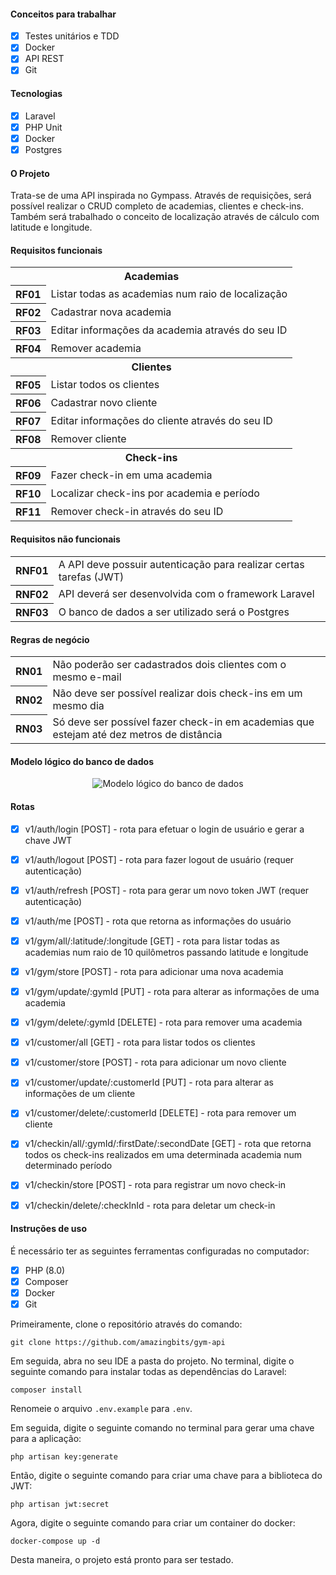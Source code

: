 #### Conceitos para trabalhar

- [x] Testes unitários e TDD
- [x] Docker
- [x] API REST
- [x] Git

#### Tecnologias

- [x] Laravel
- [x] PHP Unit
- [x] Docker
- [x] Postgres

#### O Projeto

<p>Trata-se de uma API inspirada no Gympass. Através de requisições, será possível realizar o CRUD completo de academias, 
clientes e check-ins. Também será trabalhado o conceito de localização através de cálculo com latitude e longitude.</p> 

#### Requisitos funcionais

<table>
    <tr>
        <th colspan="2">Academias</th>
    </tr>
    <tr>
        <th>RF01</th>
        <td>Listar todas as academias num raio de localização</td>
    </tr>
    <tr>
        <th>RF02</th>
        <td>Cadastrar nova academia</td>
    </tr>
    <tr>
        <th>RF03</th>
        <td>Editar informações da academia através do seu ID</td>
    </tr>
    <tr>
        <th>RF04</th>
        <td>Remover academia</td>
    </tr>
    <tr>
        <th colspan="2">Clientes</th>
    </tr>
    <tr>
        <th>RF05</th>
        <td>Listar todos os clientes</td>
    </tr>
    <tr>
        <th>RF06</th>
        <td>Cadastrar novo cliente</td>
    </tr>
    <tr>
        <th>RF07</th>
        <td>Editar informações do cliente através do seu ID</td>
    </tr>
    <tr>
        <th>RF08</th>
        <td>Remover cliente</td>
    </tr>
    <tr>
        <th colspan="2">Check-ins</th>
    </tr>
    <tr>
        <th>RF09</th>
        <td>Fazer check-in em uma academia</td>
    </tr>
    <tr>
        <th>RF10</th>
        <td>Localizar check-ins por academia e período</td>
    </tr>
    <tr>
        <th>RF11</th>
        <td>Remover check-in através do seu ID</td>
    </tr>
</table>

#### Requisitos não funcionais

<table>
    <tr>
        <th>RNF01</th>
        <td>A API deve possuir autenticação para realizar certas tarefas (JWT)</td>
    </tr>
    <tr>
        <th>RNF02</th>
        <td>API deverá ser desenvolvida com o framework Laravel</td>
    </tr>
    <tr>
        <th>RNF03</th>
        <td>O banco de dados a ser utilizado será o Postgres</td>
    </tr>
</table>

#### Regras de negócio

<table>
    <tr>
        <th>RN01</th>
        <td>Não poderão ser cadastrados dois clientes com o mesmo e-mail</td>
    </tr>
    <tr>
        <th>RN02</th>
        <td>Não deve ser possível realizar dois check-ins em um mesmo dia</td>
    </tr>
    <tr>
        <th>RN03</th>
        <td>Só deve ser possível fazer check-in em academias que estejam até dez metros de distância</td>
    </tr>
</table>

#### Modelo lógico do banco de dados

<div style="text-align: center; width: 100%;">
    <img src="https://i.ibb.co/3NW9CZW/modelo-logico.jpg" alt="Modelo lógico do banco de dados" />
</div>

#### Rotas

- [x] v1/auth/login [POST] - rota para efetuar o login de usuário e gerar a chave JWT
- [x] v1/auth/logout [POST] - rota para fazer logout de usuário (requer autenticação)
- [x] v1/auth/refresh [POST] - rota para gerar um novo token JWT (requer autenticação)
- [x] v1/auth/me [POST] - rota que retorna as informações do usuário

- [x] v1/gym/all/:latitude/:longitude [GET] - rota para listar todas as academias num raio de 10 quilômetros passando
  latitude e longitude
- [x] v1/gym/store [POST] - rota para adicionar uma nova academia
- [x] v1/gym/update/:gymId [PUT] - rota para alterar as informações de uma academia
- [x] v1/gym/delete/:gymId [DELETE] - rota para remover uma academia

- [x] v1/customer/all [GET] - rota para listar todos os clientes
- [x] v1/customer/store [POST] - rota para adicionar um novo cliente
- [x] v1/customer/update/:customerId [PUT] - rota para alterar as informações de um cliente
- [x] v1/customer/delete/:customerId [DELETE] - rota para remover um cliente

- [x] v1/checkin/all/:gymId/:firstDate/:secondDate [GET] - rota que retorna todos os check-ins realizados em uma
  determinada academia num determinado período
- [x] v1/checkin/store [POST] - rota para registrar um novo check-in
- [x] v1/checkin/delete/:checkInId - rota para deletar um check-in

#### Instruções de uso

É necessário ter as seguintes ferramentas configuradas no computador:

- [x] PHP (8.0)
- [x] Composer
- [x] Docker
- [x] Git

Primeiramente, clone o repositório através do comando:

```
git clone https://github.com/amazingbits/gym-api
```

Em seguida, abra no seu IDE a pasta do projeto. No terminal, digite o seguinte comando para instalar todas as 
dependências do Laravel:

```
composer install
```

Renomeie o arquivo `.env.example` para `.env`.

Em seguida, digite o seguinte comando no terminal para gerar uma chave para a aplicação:

```
php artisan key:generate
```

Então, digite o seguinte comando para criar uma chave para a biblioteca do JWT:

```
php artisan jwt:secret
```

Agora, digite o seguinte comando para criar um container do docker:

```
docker-compose up -d
```

Desta maneira, o projeto está pronto para ser testado.
